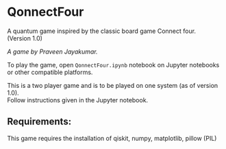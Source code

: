 # QonnectFour  
A quantum game inspired by the classic board game Connect four.  
(Version 1.0)

_A game by Praveen Jayakumar._  

To play the game, open `QonnectFour.ipynb` notebook on Jupyter notebooks or other compatible platforms.  

This is a two player game and is to be played on one system (as of version 1.0).  
Follow instructions given in the Jupyter notebook.

## Requirements:  
This game requires the installation of qiskit, numpy, matplotlib, pillow (PIL)   
